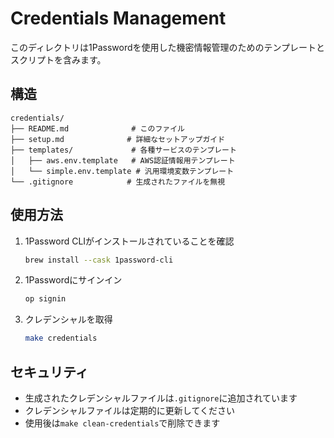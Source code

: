 # Credentials Management

このディレクトリは1Passwordを使用した機密情報管理のためのテンプレートとスクリプトを含みます。

## 構造

```
credentials/
├── README.md              # このファイル
├── setup.md              # 詳細なセットアップガイド
├── templates/             # 各種サービスのテンプレート
│   ├── aws.env.template   # AWS認証情報用テンプレート
│   └── simple.env.template # 汎用環境変数テンプレート
└── .gitignore            # 生成されたファイルを無視
```

## 使用方法

1. 1Password CLIがインストールされていることを確認
   ```bash
   brew install --cask 1password-cli
   ```

2. 1Passwordにサインイン
   ```bash
   op signin
   ```

3. クレデンシャルを取得
   ```bash
   make credentials
   ```

## セキュリティ

- 生成されたクレデンシャルファイルは`.gitignore`に追加されています
- クレデンシャルファイルは定期的に更新してください
- 使用後は`make clean-credentials`で削除できます
